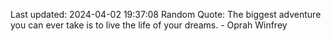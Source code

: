 Last updated: 2024-04-02 19:37:08
Random Quote: The biggest adventure you can ever take is to live the life of your dreams. - Oprah Winfrey